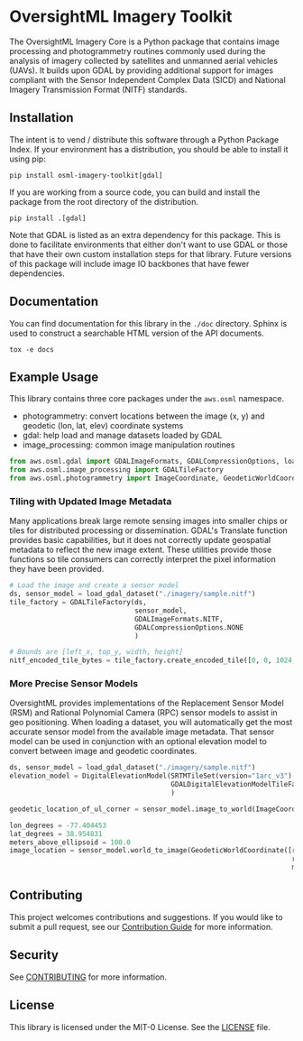 # OversightML Imagery Toolkit

The OversightML Imagery Core is a Python package that contains image processing and photogrammetry routines commonly
used during the analysis of imagery collected by satellites and unmanned aerial vehicles (UAVs). It builds upon GDAL
by providing additional support for images compliant with the Sensor Independent Complex Data (SICD) and National
Imagery Transmission Format (NITF) standards.

## Installation

The intent is to vend / distribute this software through a Python Package Index.
If your environment has a distribution,
you should be able to install it using pip:
```shell
pip install osml-imagery-toolkit[gdal]
```

If you are working from a source code, you can build and install the package from the root directory of the
distribution.
```shell
pip install .[gdal]
```
Note that GDAL is listed as an extra dependency for this package. This is done to facilitate environments that either
don't want to use GDAL or those that have their own custom installation steps for that library. Future versions of
this package will include image IO backbones that have fewer dependencies.


## Documentation

You can find documentation for this library in the `./doc` directory. Sphinx is used to construct a searchable HTML
version of the API documents.

```shell
tox -e docs
```

## Example Usage

This library contains three core packages under the `aws.osml` namespace.
* photogrammetry: convert locations between the image (x, y) and geodetic (lon, lat, elev) coordinate systems
* gdal: help load and manage datasets loaded by GDAL
* image_processing: common image manipulation routines

```python
from aws.osml.gdal import GDALImageFormats, GDALCompressionOptions, load_gdal_dataset
from aws.osml.image_processing import GDALTileFactory
from aws.osml.photogrammetry import ImageCoordinate, GeodeticWorldCoordinate, SensorModel
```

### Tiling with Updated Image Metadata

Many applications break large remote sensing images into smaller chips or tiles for distributed processing or
dissemination.
GDAL's Translate function provides basic capabilities, but it does not correctly update geospatial
metadata to reflect the new image extent.
These utilities provide those functions so tile consumers can correctly
interpret the pixel information they have been provided.

```python
# Load the image and create a sensor model
ds, sensor_model = load_gdal_dataset("./imagery/sample.nitf")
tile_factory = GDALTileFactory(ds,
                               sensor_model,
                               GDALImageFormats.NITF,
                               GDALCompressionOptions.NONE
                               )

# Bounds are [left_x, top_y, width, height]
nitf_encoded_tile_bytes = tile_factory.create_encoded_tile([0, 0, 1024, 1024])
```

### More Precise Sensor Models

OversightML provides implementations of the Replacement Sensor Model (RSM) and Rational Polynomial Camera (RPC) sensor
models to assist in geo positioning.
When loading a dataset, you will automatically get the most accurate sensor model
from the available image metadata.
That sensor model can be used in conjunction with an optional elevation model to
convert between image and geodetic coordinates.

```python
ds, sensor_model = load_gdal_dataset("./imagery/sample.nitf")
elevation_model = DigitalElevationModel(SRTMTileSet(version="1arc_v3"),
                                        GDALDigitalElevationModelTileFactory("./local-SRTM-tiles")
                                        )

geodetic_location_of_ul_corner = sensor_model.image_to_world(ImageCoordinate([0, 0]), elevation_model=elevation_model)

lon_degrees = -77.404453
lat_degrees = 38.954831
meters_above_ellipsoid = 100.0
image_location = sensor_model.world_to_image(GeodeticWorldCoordinate([radians(lon_degrees),
                                                                      radians(lat_degrees),
                                                                      meters_above_ellipsoid]))
```

## Contributing

This project welcomes contributions and suggestions. If you would like to submit a pull request, see our
[Contribution Guide](CONTRIBUTING.md) for more information.

## Security

See [CONTRIBUTING](CONTRIBUTING.md#security-issue-notifications) for more information.

## License

This library is licensed under the MIT-0 License. See the [LICENSE](LICENSE) file.
